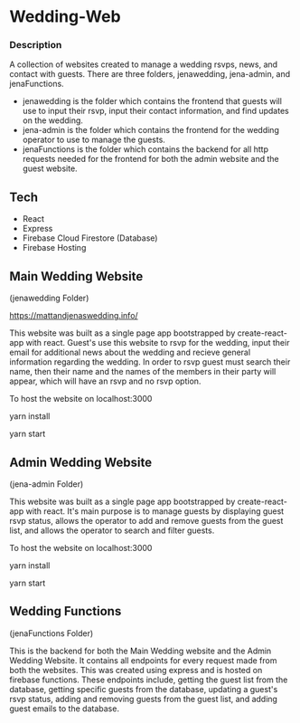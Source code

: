 # Wedding-Web
### Description
A collection of websites created to manage a wedding rsvps, news, and contact with guests. There are three folders, jenawedding, jena-admin, and jenaFunctions.
- jenawedding is the folder which contains the frontend that guests will use to input their rsvp, input their contact information, and find updates on the wedding.
- jena-admin is the folder which contains the frontend for the wedding operator to use to manage the guests.
- jenaFunctions is the folder which contains the backend for all http requests needed for the frontend for both the admin website and the guest website.

## Tech
- React
- Express
- Firebase Cloud Firestore (Database)
- Firebase Hosting

## Main Wedding Website
(jenawedding Folder)

https://mattandjenaswedding.info/

This website was built as a single page app bootstrapped by create-react-app with react. Guest's use this website to rsvp for the wedding, input their email for additional news about the wedding and 
recieve general information regarding the wedding. In order to rsvp guest must search their name, then their name and the names of the members in their party will appear, which will have an rsvp and no rsvp option.

To host the website on localhost:3000

yarn install

yarn start

## Admin Wedding Website
(jena-admin Folder)

This website was built as a single page app bootstrapped by create-react-app with react.
It's main purpose is to manage guests by displaying guest rsvp status, allows the operator to add and remove guests from the guest list, 
and allows the operator to search and filter guests.

To host the website on localhost:3000

yarn install

yarn start

## Wedding Functions
(jenaFunctions Folder)

This is the backend for both the Main Wedding website and the Admin Wedding Website. It contains all endpoints for every request made from both the websites. This was created using express and is hosted on firebase functions.
These endpoints include, getting the guest list from the database, getting specific guests from the database, updating a guest's rsvp status, adding and removing guests from the guest list, and adding guest emails to the database.
